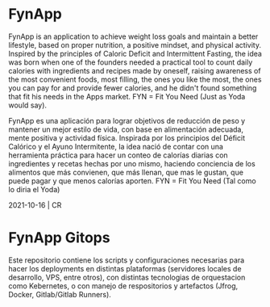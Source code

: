 # FynApp
FynApp is an application to achieve weight loss goals and maintain a better lifestyle, based on proper nutrition, a positive mindset, and physical activity. Inspired by the principles of Caloric Deficit and Intermittent Fasting, the idea was born when one of the founders needed a practical tool to count daily calories with ingredients and recipes made by oneself, raising awareness of the most convenient foods, most filling, the ones you like the most, the ones you can pay for and provide fewer calories, and he didn't found something that fit his needs in the Apps market.
FYN = Fit You Need (Just as Yoda would say).

FynApp es una aplicación para lograr objetivos de reducción de peso y mantener un mejor estilo de vida, con base en alimentación adecuada, mente positiva y actividad física. Inspirada por los principios del Déficit Calórico y el Ayuno Intermitente, la idea nació de contar con una herramienta práctica para hacer un conteo de calorías diarias con ingredientes y recetas hechas por uno mismo, haciendo conciencia de los alimentos que más convienen, que más llenan, que mas le gustan, que puede pagar y que menos calorías aporten.
FYN = Fit You Need (Tal como lo diria el Yoda)

2021-10-16 | CR

# FynApp Gitops
Este repositorio contiene los scripts y configuraciones necesarias para hacer los deployments en distintas plataformas (servidores locales de desarrollo, VPS, entre otros), con distintas tecnologias de orquestacion como Kebernetes, o con manejo de respositorios y artefactos (Jfrog, Docker, Gitlab/Gitlab Runners).
